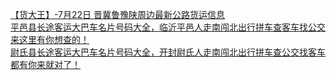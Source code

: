   
[【货大王】-7月22日 晋冀鲁豫陕周边最新公路货运信息](http://www.dianyue.me/archives/898/02ftlslhrdc32get/)  
[平邑县长途客运大巴车名片号码大全，临沂平邑人走南闯北出行拼车查客车找公交来这里有你想查的！](http://www.dianyue.me/archives/785/z8lmk0mmuhj0ynpg/)  
[尉氏县长途客运大巴车名片号码大全，开封尉氏人走南闯北出行拼车查公交找客车都有你来就对了！](http://www.dianyue.me/archives/943/4tqgtzmioo2oc1pe/)